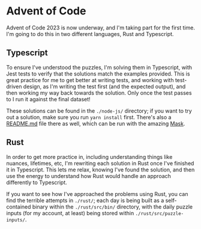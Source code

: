 # Advent of Code

Advent of Code 2023 is now underway, and I'm taking part for the first time.
I'm going to do this in two different languages, Rust and Typescript.

## Typescript

To ensure I've understood the puzzles, I'm solving them in Typescript, with Jest
tests to verify that the solutions match the examples provided. This is great practice
for me to get better at writing tests, and working with test-driven design, as I'm
writing the test first (and the expected output), and then working my way back towards
the solution. Only once the test passes to I run it against the final dataset!

These solutions can be found in the `./node-js/` directory; if you want to try out
a solution, make sure you run `yarn install` first. There's also a [README.md](./node-js/README.md)
file there as well, which can be run with the amazing [Mask](https://github.com/jacobdeichert/mask).

## Rust

In order to get more practice in, including understanding things like nuances,
lifetimes, etc, I'm rewriting each solution in Rust once I've finished it in
Typescript. This lets me relax, knowing I've found the solution, and then use the
energy to understand how Rust would handle an approach differently to Typescript.

If you want to see how I've approached the problems using Rust, you can find the
terrible attempts in `./rust/`; each day is being built as a self-contained binary
within the `./rust/src/bin/` directory, with the daily puzzle inputs (for my account,
at least) being stored within `./rust/src/puzzle-inputs/`.
